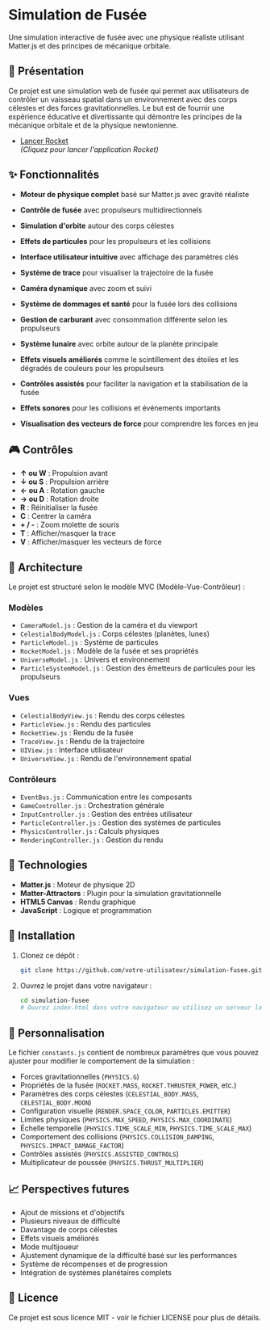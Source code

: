 # Simulation de Fusée

Une simulation interactive de fusée avec une physique réaliste utilisant Matter.js et des principes de mécanique orbitale.

## 🚀 Présentation

Ce projet est une simulation web de fusée qui permet aux utilisateurs de contrôler un vaisseau spatial dans un environnement avec des corps célestes et des forces gravitationnelles. Le but est de fournir une expérience éducative et divertissante qui démontre les principes de la mécanique orbitale et de la physique newtonienne.

- [Lancer Rocket](https://habib256.github.io/gistphysis/rocket/index.html)  
  _(Cliquez pour lancer l'application Rocket)_
  
## ✨ Fonctionnalités

- **Moteur de physique complet** basé sur Matter.js avec gravité réaliste
- **Contrôle de fusée** avec propulseurs multidirectionnels
- **Simulation d'orbite** autour des corps célestes
- **Effets de particules** pour les propulseurs et les collisions
- **Interface utilisateur intuitive** avec affichage des paramètres clés
- **Système de trace** pour visualiser la trajectoire de la fusée
- **Caméra dynamique** avec zoom et suivi
- **Système de dommages et santé** pour la fusée lors des collisions
- **Gestion de carburant** avec consommation différente selon les propulseurs

- **Système lunaire** avec orbite autour de la planète principale
- **Effets visuels améliorés** comme le scintillement des étoiles et les dégradés de couleurs pour les propulseurs
- **Contrôles assistés** pour faciliter la navigation et la stabilisation de la fusée
- **Effets sonores** pour les collisions et événements importants
- **Visualisation des vecteurs de force** pour comprendre les forces en jeu

## 🎮 Contrôles

- **↑ ou W** : Propulsion avant
- **↓ ou S** : Propulsion arrière
- **← ou A** : Rotation gauche
- **→ ou D** : Rotation droite
- **R** : Réinitialiser la fusée
- **C** : Centrer la caméra
- **+ / -** : Zoom molette de souris
- **T** : Afficher/masquer la trace
- **V** : Afficher/masquer les vecteurs de force

## 🧰 Architecture

Le projet est structuré selon le modèle MVC (Modèle-Vue-Contrôleur) :

### Modèles
- `CameraModel.js` : Gestion de la caméra et du viewport
- `CelestialBodyModel.js` : Corps célestes (planètes, lunes)
- `ParticleModel.js` : Système de particules
- `RocketModel.js` : Modèle de la fusée et ses propriétés
- `UniverseModel.js` : Univers et environnement
- `ParticleSystemModel.js` : Gestion des émetteurs de particules pour les propulseurs

### Vues
- `CelestialBodyView.js` : Rendu des corps célestes
- `ParticleView.js` : Rendu des particules
- `RocketView.js` : Rendu de la fusée
- `TraceView.js` : Rendu de la trajectoire
- `UIView.js` : Interface utilisateur
- `UniverseView.js` : Rendu de l'environnement spatial

### Contrôleurs
- `EventBus.js` : Communication entre les composants
- `GameController.js` : Orchestration générale
- `InputController.js` : Gestion des entrées utilisateur
- `ParticleController.js` : Gestion des systèmes de particules
- `PhysicsController.js` : Calculs physiques
- `RenderingController.js` : Gestion du rendu

## 🔧 Technologies

- **Matter.js** : Moteur de physique 2D
- **Matter-Attractors** : Plugin pour la simulation gravitationnelle
- **HTML5 Canvas** : Rendu graphique
- **JavaScript** : Logique et programmation

## 🚀 Installation

1. Clonez ce dépôt :
   ```bash
   git clone https://github.com/votre-utilisateur/simulation-fusee.git
   ```

2. Ouvrez le projet dans votre navigateur :
   ```bash
   cd simulation-fusee
   # Ouvrez index.html dans votre navigateur ou utilisez un serveur local
   ```

## 📝 Personnalisation

Le fichier `constants.js` contient de nombreux paramètres que vous pouvez ajuster pour modifier le comportement de la simulation :

- Forces gravitationnelles (`PHYSICS.G`)
- Propriétés de la fusée (`ROCKET.MASS`, `ROCKET.THRUSTER_POWER`, etc.)
- Paramètres des corps célestes (`CELESTIAL_BODY.MASS`, `CELESTIAL_BODY.MOON`)
- Configuration visuelle (`RENDER.SPACE_COLOR`, `PARTICLES.EMITTER`)
- Limites physiques (`PHYSICS.MAX_SPEED`, `PHYSICS.MAX_COORDINATE`)
- Échelle temporelle (`PHYSICS.TIME_SCALE_MIN`, `PHYSICS.TIME_SCALE_MAX`)
- Comportement des collisions (`PHYSICS.COLLISION_DAMPING`, `PHYSICS.IMPACT_DAMAGE_FACTOR`)
- Contrôles assistés (`PHYSICS.ASSISTED_CONTROLS`)
- Multiplicateur de poussée (`PHYSICS.THRUST_MULTIPLIER`)

## 📈 Perspectives futures

- Ajout de missions et d'objectifs
- Plusieurs niveaux de difficulté
- Davantage de corps célestes
- Effets visuels améliorés
- Mode multijoueur
- Ajustement dynamique de la difficulté basé sur les performances
- Système de récompenses et de progression
- Intégration de systèmes planétaires complets

## 📜 Licence

Ce projet est sous licence MIT - voir le fichier LICENSE pour plus de détails. 